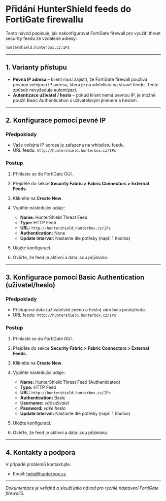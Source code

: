 # Přidání HunterShield feeds do FortiGate firewallu

Tento návod popisuje, jak nakonfigurovat FortiGate firewall pro využití threat security feedu ze vzdálené adresy:

```python
huntershield.hunterbox.cz/IPs
```

---

## 1. Varianty přístupu

- **Pevná IP adresa** – klient musí zajistit, že FortiGate firewall používá pevnou veřejnou IP adresu, která je na whitelistu na straně feedu. Tento způsob nevyžaduje autentizaci.
- **Autentizace uživatel / heslo** – pokud klient nemá pevnou IP, je možné použít Basic Authentication s uživatelským jménem a heslem.

---

## 2. Konfigurace pomocí pevné IP

### Předpoklady

- Vaše veřejná IP adresa je zařazena na whitelistu feedu.
- URL feedu: `http://huntershield.hunterbox.cz/IPs`

### Postup

1. Přihlaste se do FortiGate GUI.
2. Přejděte do sekce **Security Fabric > Fabric Connectors > External Feeds**.
3. Klikněte na **Create New**.
4. Vyplňte následující údaje:

   - **Name:** HunterShield Threat Feed
   - **Type:** HTTP Feed
   - **URL:** `http://huntershield.hunterbox.cz/IPs`
   - **Authentication:** None
   - **Update Interval:** Nastavte dle potřeby (např. 1 hodina)

5. Uložte konfiguraci.
6. Ověřte, že feed je aktivní a data jsou přijímána.

---

## 3. Konfigurace pomocí Basic Authentication (uživatel/heslo)

### Předpoklady

- Přístupová data (uživatelské jméno a heslo) vám byla poskytnuta.
- URL feedu: `http://huntershield.hunterbox.cz/IPs`

### Postup

1. Přihlaste se do FortiGate GUI.
2. Přejděte do sekce **Security Fabric > Fabric Connectors > External Feeds**.
3. Klikněte na **Create New**.
4. Vyplňte následující údaje:

   - **Name:** HunterShield Threat Feed (Authenticated)
   - **Type:** HTTP Feed
   - **URL:** `http://huntershield.hunterbox.cz/IPs`
   - **Authentication:** Basic
   - **Username:** *váš uživatel*
   - **Password:** *vaše heslo*
   - **Update Interval:** Nastavte dle potřeby (např. 1 hodina)

5. Uložte konfiguraci.
6. Ověřte, že feed je aktivní a data jsou přijímána.

---

## 4. Kontakty a podpora

V případě problémů kontaktujte:

- Email: help@hunterbox.cz

---

*Dokumentace je veřejná a slouží jako návod pro rychlé nastavení FortiGate firewallů.*
